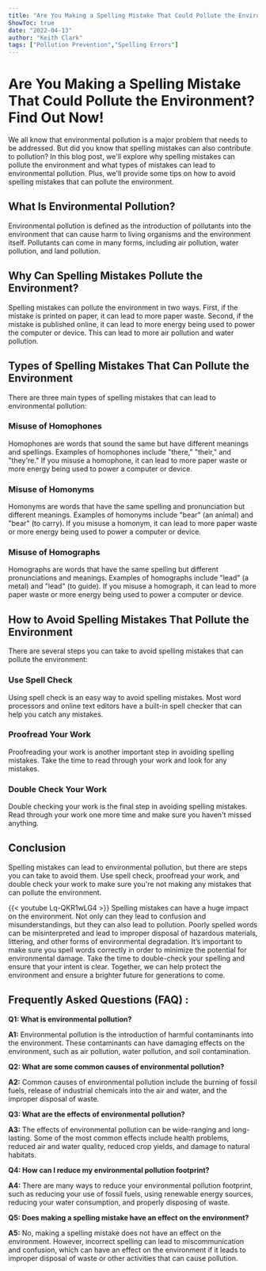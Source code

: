 ```yaml
---
title: "Are You Making a Spelling Mistake That Could Pollute the Environment? Find Out Now!"
ShowToc: true 
date: "2022-04-13"
author: "Keith Clark" 
tags: ["Pollution Prevention","Spelling Errors"]
---
```

# Are You Making a Spelling Mistake That Could Pollute the Environment? Find Out Now!

We all know that environmental pollution is a major problem that needs to be addressed. But did you know that spelling mistakes can also contribute to pollution? In this blog post, we'll explore why spelling mistakes can pollute the environment and what types of mistakes can lead to environmental pollution. Plus, we'll provide some tips on how to avoid spelling mistakes that can pollute the environment.

## What Is Environmental Pollution?

Environmental pollution is defined as the introduction of pollutants into the environment that can cause harm to living organisms and the environment itself. Pollutants can come in many forms, including air pollution, water pollution, and land pollution.

## Why Can Spelling Mistakes Pollute the Environment?

Spelling mistakes can pollute the environment in two ways. First, if the mistake is printed on paper, it can lead to more paper waste. Second, if the mistake is published online, it can lead to more energy being used to power the computer or device. This can lead to more air pollution and water pollution.

## Types of Spelling Mistakes That Can Pollute the Environment

There are three main types of spelling mistakes that can lead to environmental pollution:

### Misuse of Homophones

Homophones are words that sound the same but have different meanings and spellings. Examples of homophones include "there," "their," and "they're." If you misuse a homophone, it can lead to more paper waste or more energy being used to power a computer or device.

### Misuse of Homonyms

Homonyms are words that have the same spelling and pronunciation but different meanings. Examples of homonyms include "bear" (an animal) and "bear" (to carry). If you misuse a homonym, it can lead to more paper waste or more energy being used to power a computer or device.

### Misuse of Homographs

Homographs are words that have the same spelling but different pronunciations and meanings. Examples of homographs include "lead" (a metal) and "lead" (to guide). If you misuse a homograph, it can lead to more paper waste or more energy being used to power a computer or device.

## How to Avoid Spelling Mistakes That Pollute the Environment

There are several steps you can take to avoid spelling mistakes that can pollute the environment:

### Use Spell Check

Using spell check is an easy way to avoid spelling mistakes. Most word processors and online text editors have a built-in spell checker that can help you catch any mistakes.

### Proofread Your Work

Proofreading your work is another important step in avoiding spelling mistakes. Take the time to read through your work and look for any mistakes.

### Double Check Your Work

Double checking your work is the final step in avoiding spelling mistakes. Read through your work one more time and make sure you haven't missed anything.

## Conclusion

Spelling mistakes can lead to environmental pollution, but there are steps you can take to avoid them. Use spell check, proofread your work, and double check your work to make sure you're not making any mistakes that can pollute the environment.

{{< youtube Lq-QKR1wLG4 >}} 
Spelling mistakes can have a huge impact on the environment. Not only can they lead to confusion and misunderstandings, but they can also lead to pollution. Poorly spelled words can be misinterpreted and lead to improper disposal of hazardous materials, littering, and other forms of environmental degradation. It’s important to make sure you spell words correctly in order to minimize the potential for environmental damage. Take the time to double-check your spelling and ensure that your intent is clear. Together, we can help protect the environment and ensure a brighter future for generations to come.

## Frequently Asked Questions (FAQ) :
**Q1: What is environmental pollution?**

**A1:** Environmental pollution is the introduction of harmful contaminants into the environment. These contaminants can have damaging effects on the environment, such as air pollution, water pollution, and soil contamination. 

**Q2: What are some common causes of environmental pollution?**

**A2:** Common causes of environmental pollution include the burning of fossil fuels, release of industrial chemicals into the air and water, and the improper disposal of waste. 

**Q3: What are the effects of environmental pollution?**

**A3:** The effects of environmental pollution can be wide-ranging and long-lasting. Some of the most common effects include health problems, reduced air and water quality, reduced crop yields, and damage to natural habitats. 

**Q4: How can I reduce my environmental pollution footprint?**

**A4:** There are many ways to reduce your environmental pollution footprint, such as reducing your use of fossil fuels, using renewable energy sources, reducing your water consumption, and properly disposing of waste. 

**Q5: Does making a spelling mistake have an effect on the environment?**

**A5:** No, making a spelling mistake does not have an effect on the environment. However, incorrect spelling can lead to miscommunication and confusion, which can have an effect on the environment if it leads to improper disposal of waste or other activities that can cause pollution.





